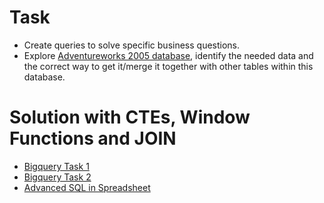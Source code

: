 # Task
- Create queries to solve specific business questions.
- Explore [Adventureworks 2005 database](https://drive.google.com/file/d/1-Qsnn3bg0_PYgY5kKJOUDG8xdKLvOLPK/view?usp=sharing), identify the needed data and the correct way to get it/merge it together with other tables within this database.

# Solution with CTEs, Window Functions and JOIN
- [Bigquery Task 1](https://console.cloud.google.com/bigquery?sq=147855269776:10e2b7020e2649c18843c392d98f449e)
- [Bigquery Task 2](https://console.cloud.google.com/bigquery?sq=147855269776:27f76d870acd4962b689693e42e7f46d)
- [Advanced SQL in Spreadsheet](https://docs.google.com/spreadsheets/d/1v_P1nOJunDvmXspEVoyFA7ixscnIinvs_fTOOfBFwQI/edit?usp=sharing)
